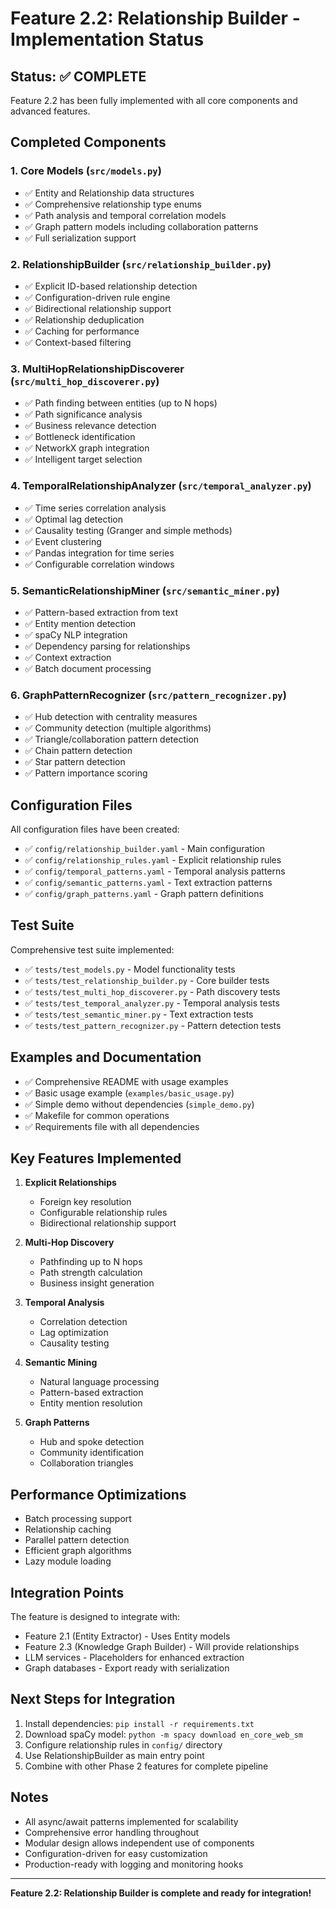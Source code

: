 # Feature 2.2: Relationship Builder - Implementation Status

## Status: ✅ COMPLETE

Feature 2.2 has been fully implemented with all core components and advanced features.

## Completed Components

### 1. Core Models (`src/models.py`)
- ✅ Entity and Relationship data structures
- ✅ Comprehensive relationship type enums
- ✅ Path analysis and temporal correlation models
- ✅ Graph pattern models including collaboration patterns
- ✅ Full serialization support

### 2. RelationshipBuilder (`src/relationship_builder.py`)
- ✅ Explicit ID-based relationship detection
- ✅ Configuration-driven rule engine
- ✅ Bidirectional relationship support
- ✅ Relationship deduplication
- ✅ Caching for performance
- ✅ Context-based filtering

### 3. MultiHopRelationshipDiscoverer (`src/multi_hop_discoverer.py`)
- ✅ Path finding between entities (up to N hops)
- ✅ Path significance analysis
- ✅ Business relevance detection
- ✅ Bottleneck identification
- ✅ NetworkX graph integration
- ✅ Intelligent target selection

### 4. TemporalRelationshipAnalyzer (`src/temporal_analyzer.py`)
- ✅ Time series correlation analysis
- ✅ Optimal lag detection
- ✅ Causality testing (Granger and simple methods)
- ✅ Event clustering
- ✅ Pandas integration for time series
- ✅ Configurable correlation windows

### 5. SemanticRelationshipMiner (`src/semantic_miner.py`)
- ✅ Pattern-based extraction from text
- ✅ Entity mention detection
- ✅ spaCy NLP integration
- ✅ Dependency parsing for relationships
- ✅ Context extraction
- ✅ Batch document processing

### 6. GraphPatternRecognizer (`src/pattern_recognizer.py`)
- ✅ Hub detection with centrality measures
- ✅ Community detection (multiple algorithms)
- ✅ Triangle/collaboration pattern detection
- ✅ Chain pattern detection
- ✅ Star pattern detection
- ✅ Pattern importance scoring

## Configuration Files

All configuration files have been created:
- ✅ `config/relationship_builder.yaml` - Main configuration
- ✅ `config/relationship_rules.yaml` - Explicit relationship rules
- ✅ `config/temporal_patterns.yaml` - Temporal analysis patterns
- ✅ `config/semantic_patterns.yaml` - Text extraction patterns
- ✅ `config/graph_patterns.yaml` - Graph pattern definitions

## Test Suite

Comprehensive test suite implemented:
- ✅ `tests/test_models.py` - Model functionality tests
- ✅ `tests/test_relationship_builder.py` - Core builder tests
- ✅ `tests/test_multi_hop_discoverer.py` - Path discovery tests
- ✅ `tests/test_temporal_analyzer.py` - Temporal analysis tests
- ✅ `tests/test_semantic_miner.py` - Text extraction tests
- ✅ `tests/test_pattern_recognizer.py` - Pattern detection tests

## Examples and Documentation

- ✅ Comprehensive README with usage examples
- ✅ Basic usage example (`examples/basic_usage.py`)
- ✅ Simple demo without dependencies (`simple_demo.py`)
- ✅ Makefile for common operations
- ✅ Requirements file with all dependencies

## Key Features Implemented

1. **Explicit Relationships**
   - Foreign key resolution
   - Configurable relationship rules
   - Bidirectional relationship support

2. **Multi-Hop Discovery**
   - Pathfinding up to N hops
   - Path strength calculation
   - Business insight generation

3. **Temporal Analysis**
   - Correlation detection
   - Lag optimization
   - Causality testing

4. **Semantic Mining**
   - Natural language processing
   - Pattern-based extraction
   - Entity mention resolution

5. **Graph Patterns**
   - Hub and spoke detection
   - Community identification
   - Collaboration triangles

## Performance Optimizations

- Batch processing support
- Relationship caching
- Parallel pattern detection
- Efficient graph algorithms
- Lazy module loading

## Integration Points

The feature is designed to integrate with:
- Feature 2.1 (Entity Extractor) - Uses Entity models
- Feature 2.3 (Knowledge Graph Builder) - Will provide relationships
- LLM services - Placeholders for enhanced extraction
- Graph databases - Export ready with serialization

## Next Steps for Integration

1. Install dependencies: `pip install -r requirements.txt`
2. Download spaCy model: `python -m spacy download en_core_web_sm`
3. Configure relationship rules in `config/` directory
4. Use RelationshipBuilder as main entry point
5. Combine with other Phase 2 features for complete pipeline

## Notes

- All async/await patterns implemented for scalability
- Comprehensive error handling throughout
- Modular design allows independent use of components
- Configuration-driven for easy customization
- Production-ready with logging and monitoring hooks

---

**Feature 2.2: Relationship Builder is complete and ready for integration!**
